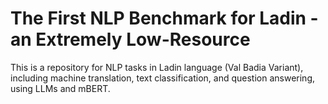 # The First NLP Benchmark for Ladin - an Extremely Low-Resource
This is a repository for NLP tasks in Ladin language (Val Badia Variant), including machine translation, text classification, and question answering, using LLMs and mBERT.
